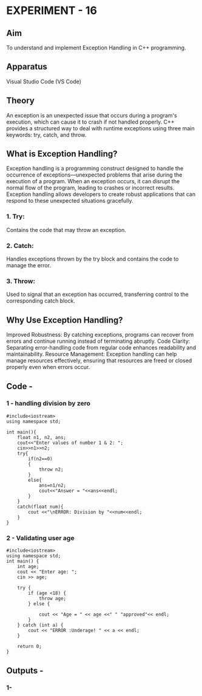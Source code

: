# EXPERIMENT - 16

## Aim
To understand and implement Exception Handling in C++ programming.

## Apparatus
Visual Studio Code (VS Code)

## Theory
An exception is an unexpected issue that occurs during a program's execution, which can cause it to crash if not handled properly. C++ provides a structured way to deal with runtime exceptions using three main keywords: try, catch, and throw.

## What is Exception Handling?
Exception handling is a programming construct designed to handle the occurrence of exceptions—unexpected problems that arise during the execution of a program. When an exception occurs, it can disrupt the normal flow of the program, leading to crashes or incorrect results. Exception handling allows developers to create robust applications that can respond to these unexpected situations gracefully.

### 1. Try:
Contains the code that may throw an exception.

### 2. Catch: 
Handles exceptions thrown by the try block and contains the code to manage the error.

### 3. Throw: 
Used to signal that an exception has occurred, transferring control to the corresponding catch block.

## Why Use Exception Handling?
Improved Robustness: By catching exceptions, programs can recover from errors and continue running instead of terminating abruptly.
Code Clarity: Separating error-handling code from regular code enhances readability and maintainability.
Resource Management: Exception handling can help manage resources effectively, ensuring that resources are freed or closed properly even when errors occur.

## Code - 
### 1 - handling division by zero 
```
#include<iostream>
using namespace std;

int main(){
    float n1, n2, ans;
    cout<<"Enter values of number 1 & 2: ";
    cin>>n1>>n2;
    try{
        if(n2==0)
        {
            throw n2;
        }
        else{
            ans=n1/n2;
            cout<<"Answer = "<<ans<<endl;
        }
    }
    catch(float num){
        cout <<"\nERROR: Division by "<<num<<endl;
    }
}
```

### 2 - Validating user age 
```
#include<iostream>
using namespace std;
int main() {
    int age;
    cout << "Enter age: ";
    cin >> age;

    try {
        if (age <18) {
            throw age; 
        } else {
            
            cout << "Age = " << age <<" " "approved"<< endl;
        }
    } catch (int a) {
        cout << "ERROR :Underage! " << a << endl;
    }

    return 0;
}
```

## Outputs - 
### 1-


